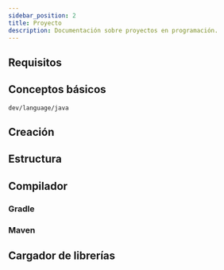 ```yaml
---
sidebar_position: 2
title: Proyecto
description: Documentación sobre proyectos en programación.
---
```


## Requisitos

## Conceptos básicos

`dev/language/java`

## Creación

## Estructura

## Compilador

### Gradle

### Maven

## Cargador de librerías